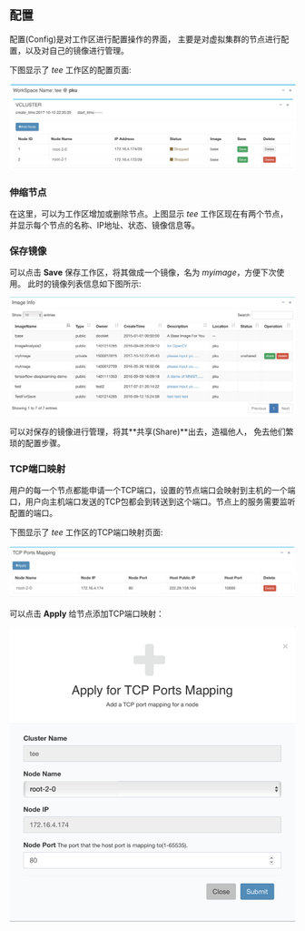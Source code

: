## 配置 ##

配置(Config)是对工作区进行配置操作的界面，
主要是对虚拟集群的节点进行配置，以及对自己的镜像进行管理。

下图显示了 *tee* 工作区的配置页面:

<img src="../images/config-workspace.png" width="600" alt="workspace
config">

### 伸缩节点

在这里，可以为工作区增加或删除节点。上图显示 *tee* 工作区现在有两个节点，
并显示每个节点的名称、IP地址、状态、镜像信息等。

### 保存镜像

可以点击 **Save** 保存工作区，将其做成一个镜像，名为 *myimage*，方便下次使用。
此时的镜像列表信息如下图所示:

<img src="../images/config-image.png" width="700" alt="image config">

可以对保存的镜像进行管理，将其**共享(Share)**出去，造福他人，
免去他们繁琐的配置步骤。

### TCP端口映射

用户的每一个节点都能申请一个TCP端口，设置的节点端口会映射到主机的一个端口，用户向主机端口发送的TCP包都会到转送到这个端口。节点上的服务需要监听配置的端口。

下图显示了 *tee* 工作区的TCP端口映射页面:

<img src="../images/config-tcp.png" width="700" alt="image config">

可以点击 **Apply** 给节点添加TCP端口映射：

<img src="../images/config-tcpapply.png" width="700" alt="image config">
